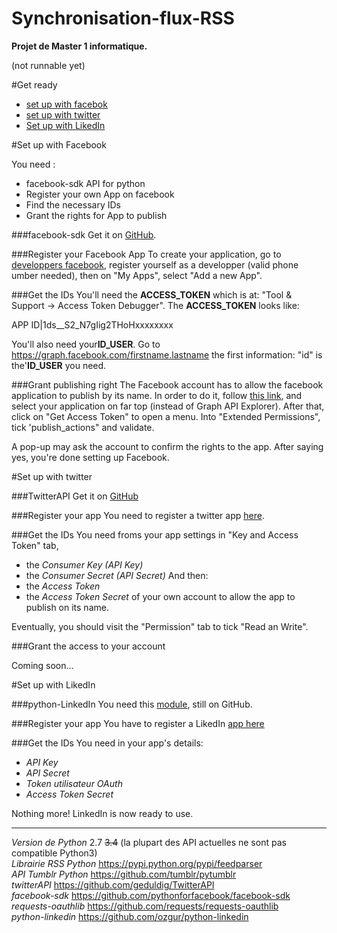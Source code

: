 Synchronisation-flux-RSS
========================

**Projet de Master 1 informatique.**

(not runnable yet)

#Get ready
* [set up with facebok](#set-up-with-facebook)
* [set up with twitter](#set-up-with-twitter)
* [Set up with LikedIn](#set-up-with-linkedin)

#Set up with Facebook

You need :
* facebook-sdk API for python 
* Register your own App on facebook
* Find the necessary IDs
* Grant the rights for App to publish

###facebook-sdk
Get it on [GitHub](https://github.com/pythonforfacebook/facebook-sdk).

###Register your Facebook App
To create your application, go to [developpers facebook](https://developers.facebook.com/), 
register yourself as a developper (valid phone  umber needed), then on "My Apps", select 
"Add a new App".

###Get the IDs
You'll need the **ACCESS_TOKEN** which is at: 
"Tool & Support -> Access Token Debugger". The **ACCESS_TOKEN** looks like:

APP ID|1ds__S2_N7gIig2THoHxxxxxxxx

You'll also need your**ID_USER**. Go to https://graph.facebook.com/firstname.lastname
the first information: "id" is the'**ID_USER** you need.

###Grant publishing right
The Facebook account has to allow the facebook application to publish by its name. In order to do it, follow [this link](https://developers.facebook.com/tools/explorer), and select your application on far top (instead of Graph API Explorer). After that, click on "Get Access Token" to open a menu. Into "Extended Permissions", tick 'publish_actions" and validate.

A pop-up may ask the account to confirm the rights to the app. After saying yes, you're done setting up Facebook.

#Set up with twitter

###TwitterAPI
Get it on [GitHub](https://github.com/geduldig/TwitterAPI)

###Register your app
You need to register a twitter app [here](https://dev.twitter.com/apps).

###Get the IDs
You need froms your app settings in "Key and Access Token" tab, 
* the *Consumer Key (API Key)* 
* the *Consumer Secret (API Secret)*
And then:
* the *Access Token* 
* the *Access Token Secret* 
of your own account to allow the app to publish on its name.

Eventually, you should visit the "Permission" tab to tick "Read an Write".

###Grant the access to your account

Coming soon...

#Set up with LikedIn

###python-LinkedIn
You need this [module](https://github.com/ozgur/python-linkedin), still on GitHub.

###Register your app
You have to register a LikedIn [app here](https://www.linkedin.com/secure/developer)

###Get the IDs
You need in your app's details:
* *API Key* 
* *API Secret*
* *Token utilisateur OAuth* 
* *Access Token Secret* 

Nothing more! LinkedIn is now ready to use.



__________________________________________________________________________________________________________________
*Version de Python* 2.7 <s>3.4</s> (la plupart des API actuelles ne sont pas compatible Python3)  
*Librairie RSS Python* https://pypi.python.org/pypi/feedparser  
*API Tumblr Python* https://github.com/tumblr/pytumblr  
*twitterAPI* https://github.com/geduldig/TwitterAPI  
*facebook-sdk* https://github.com/pythonforfacebook/facebook-sdk   
*requests-oauthlib* https://github.com/requests/requests-oauthlib   
*python-linkedin* https://github.com/ozgur/python-linkedin
